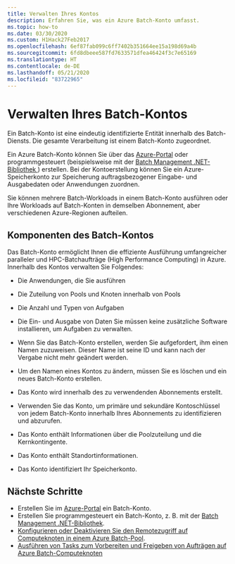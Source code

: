 ```yaml
---
title: Verwalten Ihres Kontos
description: Erfahren Sie, was ein Azure Batch-Konto umfasst.
ms.topic: how-to
ms.date: 03/30/2020
ms.custom: H1Hack27Feb2017
ms.openlocfilehash: 6ef87fab099c6ff7402b351664ee15a198d69a4b
ms.sourcegitcommit: 6fd8dbeee587fd7633571dfea46424f3c7e65169
ms.translationtype: HT
ms.contentlocale: de-DE
ms.lasthandoff: 05/21/2020
ms.locfileid: "83722965"
---
```

# <a name="manage-your-batch-account"></a>Verwalten Ihres Batch-Kontos

Ein Batch-Konto ist eine eindeutig identifizierte Entität innerhalb des Batch-Diensts. Die gesamte Verarbeitung ist einem Batch-Konto zugeordnet.

Ein Azure Batch-Konto können Sie über das [Azure-Portal](batch-account-create-portal.md) oder programmgesteuert (beispielsweise mit der [Batch Management .NET-Bibliothek ](batch-management-dotnet.md)) erstellen. Bei der Kontoerstellung können Sie ein Azure-Speicherkonto zur Speicherung auftragsbezogener Eingabe- und Ausgabedaten oder Anwendungen zuordnen.

Sie können mehrere Batch-Workloads in einem Batch-Konto ausführen oder Ihre Workloads auf Batch-Konten in demselben Abonnement, aber verschiedenen Azure-Regionen aufteilen.

## <a name="components-of-the-batch-account"></a>Komponenten des Batch-Kontos

Das Batch-Konto ermöglicht Ihnen die effiziente Ausführung umfangreicher paralleler und HPC-Batchaufträge (High Performance Computing) in Azure. Innerhalb des Kontos verwalten Sie Folgendes:

- Die Anwendungen, die Sie ausführen

- Die Zuteilung von Pools und Knoten innerhalb von Pools

- Die Anzahl und Typen von Aufgaben 

- Die Ein- und Ausgabe von Daten Sie müssen keine zusätzliche Software installieren, um Aufgaben zu verwalten.

- Wenn Sie das Batch-Konto erstellen, werden Sie aufgefordert, ihm einen Namen zuzuweisen. Dieser Name ist seine ID und kann nach der Vergabe nicht mehr geändert werden.

- Um den Namen eines Kontos zu ändern, müssen Sie es löschen und ein neues Batch-Konto erstellen.

- Das Konto wird innerhalb des zu verwendenden Abonnements erstellt.

- Verwenden Sie das Konto, um primäre und sekundäre Kontoschlüssel von jedem Batch-Konto innerhalb Ihres Abonnements zu identifizieren und abzurufen.

- Das Konto enthält Informationen über die Poolzuteilung und die Kernkontingente.  

- Das Konto enthält Standortinformationen.

- Das Konto identifiziert Ihr Speicherkonto.

## <a name="next-steps"></a>Nächste Schritte

- Erstellen Sie im [Azure-Portal](batch-account-create-portal.md) ein Batch-Konto.
- Erstellen Sie programmgesteuert ein Batch-Konto, z. B. mit der [Batch Management .NET-Bibliothek](batch-management-dotnet.md).
- [Konfigurieren oder Deaktivieren Sie den Remotezugriff auf Computeknoten in einem Azure Batch-Pool](pool-endpoint-configuration.md).
- [Ausführen von Tasks zum Vorbereiten und Freigeben von Aufträgen auf Azure Batch-Computeknoten](batch-job-prep-release.md)

